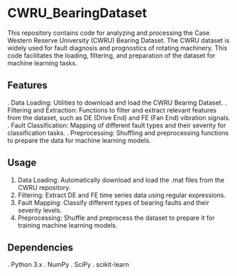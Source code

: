 # CWRU_BearingDataset
This repository contains code for analyzing and processing the Case Western Reserve University (CWRU) Bearing Dataset. The CWRU dataset is widely used for fault diagnosis and prognostics of rotating machinery. This code facilitates the loading, filtering, and preparation of the dataset for machine learning tasks.
## Features
. Data Loading: Utilities to download and load the CWRU Bearing Dataset.
. Filtering and Extraction: Functions to filter and extract relevant features from the dataset, such as DE (Drive End) and FE (Fan End) vibration signals.
. Fault Classification: Mapping of different fault types and their severity for classification tasks.
. Preprocessing: Shuffling and preprocessing functions to prepare the data for machine learning models.
## Usage
1. Data Loading: Automatically download and load the .mat files from the CWRU repository.
2. Filtering: Extract DE and FE time series data using regular expressions.
3. Fault Mapping: Classify different types of bearing faults and their severity levels.
4. Preprocessing: Shuffle and preprocess the dataset to prepare it for training machine learning models.
## Dependencies
. Python 3.x
. NumPy
. SciPy
. scikit-learn
